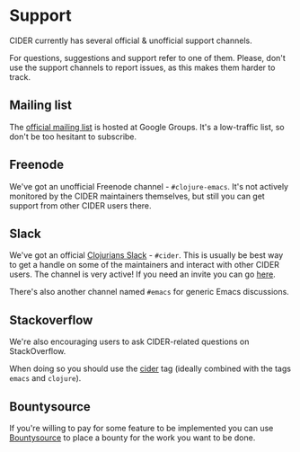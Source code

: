 # Support

CIDER currently has several official & unofficial support channels.

For questions, suggestions and support refer to one of them.  Please, don't
use the support channels to report issues, as this makes them harder to track.

## Mailing list

The [official mailing list](https://groups.google.com/forum/#!forum/cider-emacs) is
hosted at Google Groups. It's a low-traffic list, so don't be too hesitant to subscribe.

## Freenode

We've got an unofficial Freenode channel - `#clojure-emacs`. It's not actively
monitored by the CIDER maintainers themselves, but still you can get support
from other CIDER users there.

## Slack

We've got an official [Clojurians Slack](https://clojurians.slack.com/) -
`#cider`. This is usually be best way to get a handle on some of the maintainers
and interact with other CIDER users. The channel is very active! If you need an invite
you can go [here](http://clojurians.net/).

There's also another channel named `#emacs` for generic Emacs discussions.

## Stackoverflow

We're also encouraging users to ask CIDER-related questions on StackOverflow.

When doing so you should use the
[cider](http://stackoverflow.com/questions/tagged/cider) tag (ideally combined
with the tags `emacs` and `clojure`).

## Bountysource

If you're willing to pay for some feature to be implemented you can use
[Bountysource](https://www.bountysource.com/teams/cider/issues) to place a
bounty for the work you want to be done.
